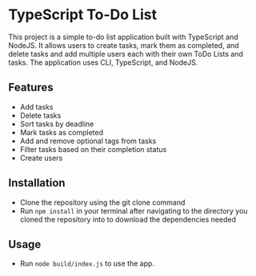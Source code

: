 # TypeScript To-Do List

This project is a simple to-do list application built with TypeScript and NodeJS. It allows users to create tasks, mark them as completed, and delete tasks and add multiple users each with their own ToDo Lists and tasks. The application uses CLI, TypeScript, and NodeJS.

## Features

   * Add tasks
   * Delete tasks
   * Sort tasks by deadline
   * Mark tasks as completed
   * Add and remove optional tags from tasks
   * Filter tasks based on their completion status
   * Create users
 
 ## Installation
   * Clone the repository using the git clone command
   * Run ```npm install``` in your terminal after navigating to the directory you cloned the repository into to download the dependencies needed

## Usage
   * Run ```node build/index.js``` to use the app.